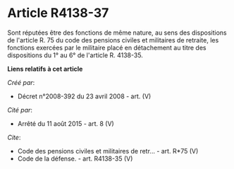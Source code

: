 # Article R4138-37

Sont réputées être des fonctions de même nature, au sens des dispositions de l'article R. 75 du code des pensions civiles et
militaires de retraite, les fonctions exercées par le militaire placé en détachement au titre des dispositions du 1° au 6° de
l'article R. 4138-35.

**Liens relatifs à cet article**

_Créé par_:

  - Décret n°2008-392 du 23 avril 2008 - art. (V)

_Cité par_:

  - Arrêté du 11 août 2015 - art. 8 (V)

_Cite_:

  - Code des pensions civiles et militaires de retr... - art. R*75 (V)
  - Code de la défense. - art. R4138-35 (V)

